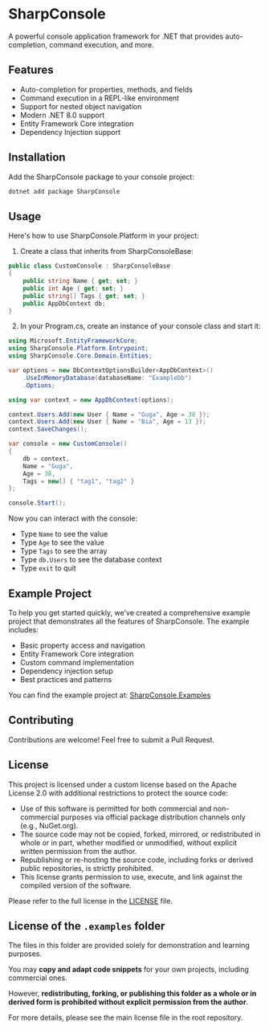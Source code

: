 # SharpConsole

A powerful console application framework for .NET that provides auto-completion, command execution, and more.

## Features

- Auto-completion for properties, methods, and fields
- Command execution in a REPL-like environment
- Support for nested object navigation
- Modern .NET 8.0 support
- Entity Framework Core integration
- Dependency Injection support

## Installation

Add the SharpConsole package to your console project:

```bash
dotnet add package SharpConsole
```

## Usage

Here's how to use SharpConsole.Platform in your project:

1. Create a class that inherits from SharpConsoleBase:

```csharp
public class CustomConsole : SharpConsoleBase
{
    public string Name { get; set; }
    public int Age { get; set; }
    public string[] Tags { get; set; }
    public AppDbContext db;
}
```

2. In your Program.cs, create an instance of your console class and start it:

```csharp
using Microsoft.EntityFrameworkCore;
using SharpConsole.Platform.Entrypoint;
using SharpConsole.Core.Domain.Entities;

var options = new DbContextOptionsBuilder<AppDbContext>()
    .UseInMemoryDatabase(databaseName: "ExampleDb")
    .Options;

using var context = new AppDbContext(options);

context.Users.Add(new User { Name = "Guga", Age = 38 });
context.Users.Add(new User { Name = "Bia", Age = 13 });
context.SaveChanges();

var console = new CustomConsole()
{
    db = context,
    Name = "Guga",
    Age = 38,
    Tags = new[] { "tag1", "tag2" }
};

console.Start();
```

Now you can interact with the console:
- Type `Name` to see the value
- Type `Age` to see the value
- Type `Tags` to see the array
- Type `db.Users` to see the database context
- Type `exit` to quit

## Example Project

To help you get started quickly, we've created a comprehensive example project that demonstrates all the features of SharpConsole. The example includes:

- Basic property access and navigation
- Entity Framework Core integration
- Custom command implementation
- Dependency injection setup
- Best practices and patterns

You can find the example project at: [SharpConsole.Examples](https://github.com/oporpino/SharpConsole.Examples)

## Contributing

Contributions are welcome! Feel free to submit a Pull Request.

## License

This project is licensed under a custom license based on the Apache License 2.0 with additional restrictions to protect the source code:

- Use of this software is permitted for both commercial and non-commercial purposes via official package distribution channels only (e.g., NuGet.org).
- The source code may not be copied, forked, mirrored, or redistributed in whole or in part, whether modified or unmodified, without explicit written permission from the author.
- Republishing or re-hosting the source code, including forks or derived public repositories, is strictly prohibited.
- This license grants permission to use, execute, and link against the compiled version of the software.

Please refer to the full license in the [LICENSE](LICENSE) file.

## License of the `.examples` folder

The files in this folder are provided solely for demonstration and learning purposes.

You may **copy and adapt code snippets** for your own projects, including commercial ones.

However, **redistributing, forking, or publishing this folder as a whole or in derived form is prohibited without explicit permission from the author**.

For more details, please see the main license file in the root repository.
